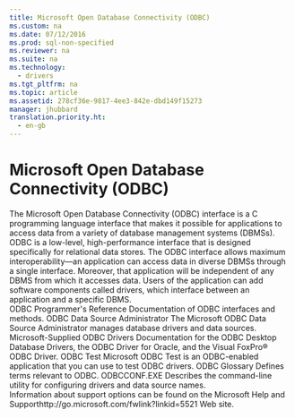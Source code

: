 ```yaml
---
title: Microsoft Open Database Connectivity (ODBC)
ms.custom: na
ms.date: 07/12/2016
ms.prod: sql-non-specified
ms.reviewer: na
ms.suite: na
ms.technology: 
  - drivers
ms.tgt_pltfrm: na
ms.topic: article
ms.assetid: 278cf36e-9817-4ee3-842e-dbd149f15273
manager: jhubbard
translation.priority.ht: 
  - en-gb
---
```

# Microsoft Open Database Connectivity (ODBC)
<?xml version="1.0" encoding="utf-8"?>
<developerConceptualDocument xmlns="http://ddue.schemas.microsoft.com/authoring/2003/5" xmlns:xlink="http://www.w3.org/1999/xlink" xmlns:xsi="http://www.w3.org/2001/XMLSchema-instance" xsi:schemaLocation="http://ddue.schemas.microsoft.com/authoring/2003/5 http://dduestorage.blob.core.windows.net/ddueschema/developer.xsd">
  <introduction>
    <para>The Microsoft Open Database Connectivity (ODBC) interface is a C programming language interface that makes it possible for applications to access data from a variety of database management systems (DBMSs). ODBC is a low-level, high-performance interface that is designed specifically for relational data stores.</para>
    <para>The ODBC interface allows maximum interoperability—an application can access data in diverse DBMSs through a single interface. Moreover, that application will be independent of any DBMS from which it accesses data. Users of the application can add software components called drivers, which interface between an application and a specific DBMS.</para>
  </introduction>
  <section>
    <title>Documentation</title>
    <content>
      <para>
        <link xlink:href="b33c3c43-ae66-44a3-be17-9cd82624dd96">ODBC Programmer's Reference</link>
      </para>
      <para>Documentation of ODBC interfaces and methods.</para>
      <para>
        <link xlink:href="a2f66b4c-a4ac-401b-8e95-d8f96332e0b5">ODBC Data Source Administrator</link>
      </para>
      <para>The Microsoft ODBC Data Source Administrator manages database drivers and data sources.</para>
      <para>
        <link xlink:href="0a1fa7c0-7494-4706-bec1-1ac2c764f6be">Microsoft-Supplied ODBC Drivers</link>
      </para>
      <para>Documentation for the ODBC Desktop Database Drivers, the ODBC Driver for Oracle, and the Visual FoxPro® ODBC Driver.</para>
      <para>
        <link xlink:href="7f13894c-5697-436c-be3d-fe16e1a02325">ODBC Test</link>
      </para>
      <para>Microsoft ODBC Test is an ODBC-enabled application that you can use to test ODBC drivers.</para>
      <para>
        <link xlink:href="e8227000-1944-42e5-a881-1f549e1ff9d1">ODBC Glossary</link>
      </para>
      <para>Defines terms relevant to ODBC.</para>
      <para>
        <link xlink:href="3bf2be83-61f9-4183-836b-85204ac7116a">ODBCCONF.EXE</link>
      </para>
      <para>Describes the command-line utility for configuring drivers and data source names.</para>
    </content>
  </section>
  <section>
    <title>Support</title>
    <content>
      <para>Information about support options can be found on the <externalLink><linkText>Microsoft Help and Support</linkText><linkUri>http://go.microsoft.com/fwlink?linkid=5521</linkUri></externalLink> Web site.</para>
    </content>
  </section>
  <relatedTopics />
</developerConceptualDocument>